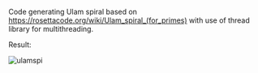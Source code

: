 Code generating Ulam spiral based on https://rosettacode.org/wiki/Ulam_spiral_(for_primes) with use of thread library for multithreading.

Result:

![ulamspi](https://user-images.githubusercontent.com/42720203/193475750-d3609b4a-1e99-45ae-99aa-27aa80c84ab5.jpg)
